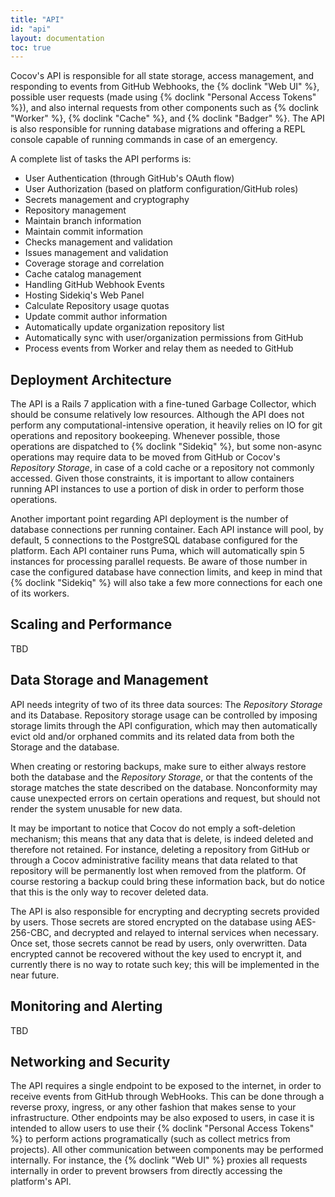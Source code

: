 ```yaml
---
title: "API"
id: "api"
layout: documentation
toc: true
---
```


Cocov's API is responsible for all state storage, access management, and
responding to events from GitHub Webhooks, the {% doclink "Web UI" %}, possible
user requests (made using {% doclink "Personal Access Tokens" %}), and also
internal requests from other components such as {% doclink "Worker" %},
{% doclink "Cache" %}, and {% doclink "Badger" %}.
The API is also responsible for running database migrations and offering a
REPL console capable of running commands in case of an emergency.

A complete list of tasks the API performs is:

- User Authentication (through GitHub's OAuth flow)
- User Authorization (based on platform configuration/GitHub roles)
- Secrets management and cryptography
- Repository management
- Maintain branch information
- Maintain commit information
- Checks management and validation
- Issues management and validation
- Coverage storage and correlation
- Cache catalog management
- Handling GitHub Webhook Events
- Hosting Sidekiq's Web Panel
- Calculate Repository usage quotas
- Update commit author information
- Automatically update organization repository list
- Automatically sync with user/organization permissions from GitHub
- Process events from Worker and relay them as needed to GitHub

## Deployment Architecture
The API is a Rails 7 application with a fine-tuned Garbage Collector, which
should be consume relatively low resources. Although the API does not perform
any computational-intensive operation, it heavily relies on IO for git
operations and repository bookeeping. Whenever possible, those operations are
dispatched to {% doclink "Sidekiq" %}, but some non-async operations may require
data to be moved from GitHub or Cocov's _Repository Storage_, in case of a cold
cache or a repository not commonly accessed. Given those constraints, it is
important to allow containers running API instances to use a portion of disk in
order to perform those operations.

Another important point regarding API deployment is the number of database
connections per running container. Each API instance will pool, by default,
5 connections to the PostgreSQL database configured for the platform. Each API
container runs Puma, which will automatically spin 5 instances for processing
parallel requests. Be aware of those number in case the configured database have
connection limits, and keep in mind that {% doclink "Sidekiq" %} will also take a
few more connections for each one of its workers.

## Scaling and Performance
TBD

## Data Storage and Management
API needs integrity of two of its three data sources: The _Repository Storage_
and its Database. Repository storage usage can be controlled by imposing storage
limits through the API configuration, which may then automatically evict old
and/or orphaned commits and its related data from both the Storage and the
database.

When creating or restoring backups, make sure to either always restore both the
database and the _Repository Storage_, or that the contents of the storage
matches the state described on the database. Nonconformity may cause unexpected
errors on certain operations and request, but should not render the system
unusable for new data.

It may be important to notice that Cocov do not emply a soft-deletion mechanism;
this means that any data that is delete, is indeed deleted and therefore not
retained. For instance, deleting a repository from GitHub or through a Cocov
administrative facility means that data related to that repository will be
permanently lost when removed from the platform. Of course restoring a backup
could bring these information back, but do notice that this is the only way to
recover deleted data.

The API is also responsible for encrypting and decrypting secrets provided by
users. Those secrets are stored encrypted on the database using AES-256-CBC, and
decrypted and relayed to internal services when necessary. Once set, those
secrets cannot be read by users, only overwritten. Data encrypted cannot be
recovered without the key used to encrypt it, and currently there is no way to
rotate such key; this will be implemented in the near future.

## Monitoring and Alerting
TBD

## Networking and Security
The API requires a single endpoint to be exposed to the internet, in order to
receive events from GitHub through WebHooks. This can be done through a reverse
proxy, ingress, or any other fashion that makes sense to your infrastructure.
Other endpoints may be also exposed to users, in case it is intended to allow
users to use their {% doclink "Personal Access Tokens" %} to perform actions
programatically (such as collect metrics from projects). All other communication
between components may be performed internally. For instance, the
{% doclink "Web UI" %} proxies all requests internally in order to prevent
browsers from directly accessing the platform's API.
